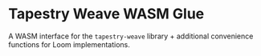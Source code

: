 # Tapestry Weave WASM Glue

A WASM interface for the `tapestry-weave` library + additional convenience functions for Loom implementations.